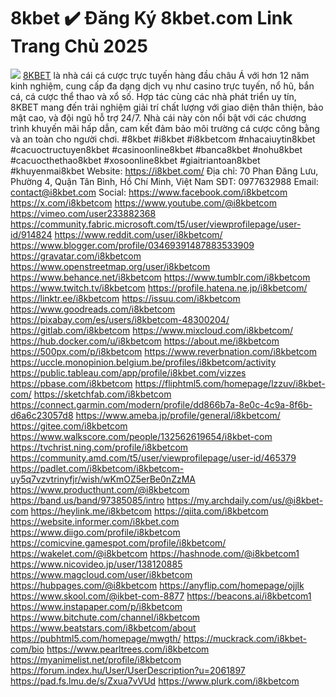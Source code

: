 # 8kbet ✔️ Đăng Ký 8kbet.com️️️ Link Trang Chủ 2025
![](https://g0v.hackmd.io/_uploads/SkeyVffKwkx.jpg)
[8KBET](https://i8kbet.com/) là nhà cái cá cược trực tuyến hàng đầu châu Á với hơn 12 năm kinh nghiệm, cung cấp đa dạng dịch vụ như casino trực tuyến, nổ hũ, bắn cá, cá cược thể thao và xổ số. Hợp tác cùng các nhà phát triển uy tín, 8KBET mang đến trải nghiệm giải trí chất lượng với giao diện thân thiện, bảo mật cao, và đội ngũ hỗ trợ 24/7. Nhà cái này còn nổi bật với các chương trình khuyến mãi hấp dẫn, cam kết đảm bảo môi trường cá cược công bằng và an toàn cho người chơi. #8kbet #i8kbet #i8kbetcom #nhacaiuytin8kbet #cacuoctructuyen8kbet #casinoonline8kbet #banca8kbet #nohu8kbet #cacuocthethao8kbet #xosoonline8kbet #giaitriantoan8kbet #khuyenmai8kbet
Website: https://i8kbet.com/
Địa chỉ: 70 Phan Đăng Lưu, Phường 4, Quận Tân Bình, Hồ Chí Minh, Việt Nam
SĐT: 0977632988
Email: contact@i8kbet.com
Social:
https://www.facebook.com/i8kbetcom
https://x.com/i8kbetcom
https://www.youtube.com/@i8kbetcom
https://vimeo.com/user233882368
https://community.fabric.microsoft.com/t5/user/viewprofilepage/user-id/914824
https://www.reddit.com/user/i8kbetcom/
https://www.blogger.com/profile/03469391487883533909
https://gravatar.com/i8kbetcom
https://www.openstreetmap.org/user/i8kbetcom
https://www.behance.net/i8kbetcom
https://www.tumblr.com/i8kbetcom
https://www.twitch.tv/i8kbetcom
https://profile.hatena.ne.jp/i8kbetcom/
https://linktr.ee/i8kbetcom
https://issuu.com/i8kbetcom
https://www.goodreads.com/i8kbetcom
https://pixabay.com/es/users/i8kbetcom-48300204/
https://gitlab.com/i8kbetcom
https://www.mixcloud.com/i8kbetcom/
https://hub.docker.com/u/i8kbetcom
https://about.me/i8kbetcom
https://500px.com/p/i8kbetcom
https://www.reverbnation.com/i8kbetcom
https://uccle.monopinion.belgium.be/profiles/i8kbetcom/activity
https://public.tableau.com/app/profile/i8kbet.com/vizzes
https://pbase.com/i8kbetcom
https://fliphtml5.com/homepage/lzzuv/i8kbet-com/
https://sketchfab.com/i8kbetcom
https://connect.garmin.com/modern/profile/dd866b7a-8e0c-4c9a-8f6b-d6a6c23057d8
https://www.ameba.jp/profile/general/i8kbetcom/
https://gitee.com/i8kbetcom
https://www.walkscore.com/people/132562619654/i8kbet-com
https://tvchrist.ning.com/profile/i8kbetcom
https://community.amd.com/t5/user/viewprofilepage/user-id/465379
https://padlet.com/i8kbetcom/i8kbetcom-uy5q7vzvtrinyfjr/wish/wKmOZ5erBe0nZzMA
https://www.producthunt.com/@i8kbetcom
https://band.us/band/97385085/intro
https://my.archdaily.com/us/@i8kbet-com
https://heylink.me/i8kbetcom
https://qiita.com/i8kbetcom
https://website.informer.com/i8kbet.com
https://www.diigo.com/profile/i8kbetcom
https://comicvine.gamespot.com/profile/i8kbetcom/
https://wakelet.com/@i8kbetcom
https://hashnode.com/@i8kbetcom1
https://www.nicovideo.jp/user/138120885
https://www.magcloud.com/user/i8kbetcom
https://hubpages.com/@i8kbetcom
https://anyflip.com/homepage/ojjlk
https://www.skool.com/@ikbet-com-8877
https://beacons.ai/i8kbetcom1
https://www.instapaper.com/p/i8kbetcom
https://www.bitchute.com/channel/i8kbetcom
https://www.beatstars.com/i8kbetcom/about
https://pubhtml5.com/homepage/mwgth/
https://muckrack.com/i8kbet-com/bio
https://www.pearltrees.com/i8kbetcom
https://myanimelist.net/profile/i8kbetcom
https://forum.index.hu/User/UserDescription?u=2061897
https://pad.fs.lmu.de/s/Zxua7vVUd
https://www.plurk.com/i8kbetcom

